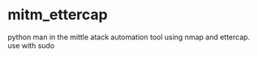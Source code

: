 # mitm_ettercap
python man in the mittle atack automation tool using nmap and ettercap.
use with sudo
